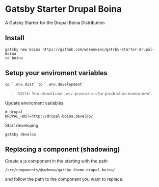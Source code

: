# Gatsby Starter Drupal Boina

A Gatsby Starter for the Drupal Boina Distribution

## Install
```shell
gatsby new boina https://github.com/weknowinc/gatsby-starter-drupal-boina
cd boina
```

## Setup your enviroment variables
```shell
cp `.env.dist` to `.env.development`
```
> NOTE: You should use `.env.production` for production enviroment.

Update enviroment variables
 ```shell
# drupal
DRUPAL_HOST=http://drupal-boina.develop/
```

Start developing
```shell
gatsby develop
```

## Replacing a component (shadowing)
Create a js component in the starting with the path
```
/src/components/@weknow/gatsby-theme-drupal-boina/
```
and follow the path to the component you want to replace.